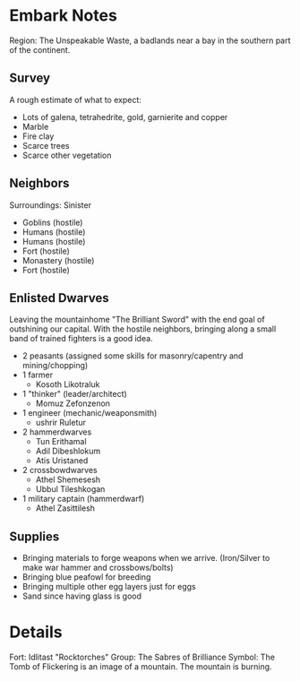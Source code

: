 # Embark Notes

Region: The Unspeakable Waste, a badlands near a bay in the southern part of the continent.

## Survey

A rough estimate of what to expect:

- Lots of galena, tetrahedrite, gold, garnierite and copper
- Marble
- Fire clay
- Scarce trees
- Scarce other vegetation

## Neighbors

Surroundings: Sinister

- Goblins (hostile)
- Humans (hostile)
- Humans (hostile)
- Fort (hostile)
- Monastery (hostile)
- Fort (hostile)

## Enlisted Dwarves

Leaving the mountainhome "The Brilliant Sword" with the end goal of outshining
our capital. With the hostile neighbors, bringing along a small band of trained
fighters is a good idea.

- 2 peasants (assigned some skills for masonry/capentry and mining/chopping)
- 1 farmer
  - Kosoth Likotraluk
- 1 "thinker" (leader/architect)
  - Momuz Zefonzenon
- 1 engineer (mechanic/weaponsmith)
  - ushrir Ruletur
- 2 hammerdwarves
  - Tun Erithamal
  - Adil Dibeshlokum
  - Atis Uristaned
- 2 crossbowdwarves
  - Athel Shemesesh
  - Ubbul Tileshkogan
- 1 military captain (hammerdwarf)
  - Athel Zasittilesh

## Supplies

- Bringing materials to forge weapons when we arrive. (Iron/Silver to make war hammer and crossbows/bolts)
- Bringing blue peafowl for breeding
- Bringing multiple other egg layers just for eggs
- Sand since having glass is good

# Details

Fort: Idlitast "Rocktorches"
Group: The Sabres of Brilliance
Symbol: The Tomb of Flickering is an image of a mountain. The mountain is burning.
